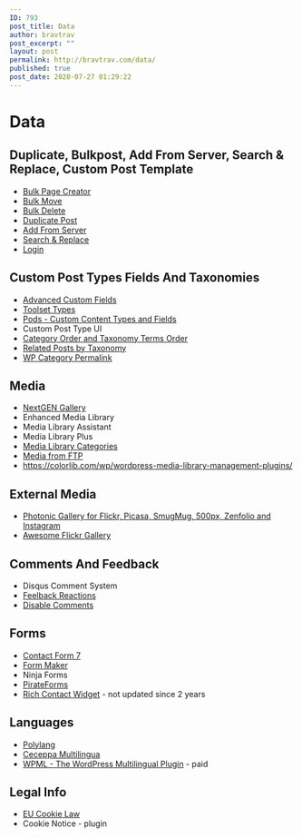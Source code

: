 ```yaml
---
ID: 793
post_title: Data
author: bravtrav
post_excerpt: ""
layout: post
permalink: http://bravtrav.com/data/
published: true
post_date: 2020-07-27 01:29:22
---
```

<h1>Data</h1>
<h2>Duplicate, Bulkpost, Add From Server, Search &amp; Replace, Custom Post Template</h2>
<ul>
<li><a href="https://wordpress.org/plugins/bulk-page-creator">Bulk Page Creator</a></li>
<li><a href="https://wordpress.org/plugins/bulk-move">Bulk Move</a></li>
<li><a href="https://bulkwp.com/">Bulk Delete</a></li>
<li><a href="https://wordpress.org/plugins/duplicate-post/">Duplicate Post</a></li>
<li><a href="https://wordpress.org/plugins/add-from-server/">Add From Server</a></li>
<li><a href="https://wordpress.org/plugins/search-and-replace/">Search &amp; Replace</a></li>
<li><a href="https://wordpress.org/plugins/login-page-styler/">Login</a></li>
</ul>
<h2>Custom Post Types Fields And Taxonomies</h2>
<ul>
<li><a href="http://wordpress.org/plugins/advanced-custom-fields/">Advanced Custom Fields</a></li>
<li><a href="https://wordpress.org/plugins/types/">Toolset Types</a></li>
<li><a href="https://wordpress.org/plugins/pods/">Pods - Custom Content Types and Fields</a></li>
<li>Custom Post Type UI</li>
<li><a href="https://wordpress.org/plugins/taxonomy-terms-order/">Category Order and Taxonomy Terms Order</a></li>
<li><a href="https://wordpress.org/plugins/related-posts-by-taxonomy/">Related Posts by Taxonomy</a></li>
<li><a href="https://wordpress.org/plugins/wp-category-permalink/">WP Category Permalink</a></li>
</ul>
<h2>Media</h2>
<ul>
<li><a href="http://wordpress.org/plugins/nextgen-gallery/">NextGEN Gallery</a></li>
<li>Enhanced Media Library</li>
<li>Media Library Assistant</li>
<li>Media Library Plus</li>
<li><a href="https://wordpress.org/plugins/wp-media-library-categories/">Media Library Categories</a></li>
<li><a href="https://wordpress.org/plugins/media-from-ftp/">Media from FTP</a></li>
<li><a href="https://colorlib.com/wp/wordpress-media-library-management-plugins/">https://colorlib.com/wp/wordpress-media-library-management-plugins/</a></li>
</ul>
<h2>External Media</h2>
<ul>
<li><a href="http://wordpress.org/plugins/photonic/">Photonic Gallery for Flickr, Picasa, SmugMug, 500px, Zenfolio and Instagram</a></li>
<li><a href="http://wordpress.org/plugins/awesome-flickr-gallery-plugin/">Awesome Flickr Gallery</a></li>
</ul>
<h2>Comments And Feedback</h2>
<ul>
<li>Disqus Comment System</li>
<li><a href="https://wordpress.org/plugins/voting-platform-feelbacks/">Feelback Reactions</a></li>
<li><a href="https://wordpress.org/plugins/disable-comments/">Disable Comments</a></li>
</ul>
<h2>Forms</h2>
<ul>
<li><a href="http://wordpress.org/plugins/contact-form-7/">Contact Form 7</a></li>
<li><a href="https://wordpress.org/plugins/form-maker/">Form Maker</a></li>
<li>Ninja Forms</li>
<li><a href="https://wordpress.org/plugins/pirate-forms/">PirateForms</a></li>
<li><a href="https://wordpress.org/plugins/rich-contact-widget/">Rich Contact Widget</a> - not updated since 2 years</li>
</ul>
<h2>Languages</h2>
<ul>
<li><a href="https://wordpress.org/plugins/polylang/">Polylang</a></li>
<li><a href="https://wordpress.org/plugins/ceceppa-multilingua/">Ceceppa Multilingua</a></li>
<li><a href="https://wpml.org/">WPML - The WordPress Multilingual Plugin</a> - paid</li>
</ul>
<h2>Legal Info</h2>
<ul>
<li><a href="http://wordpress.org/plugins/eu-cookie-law/">EU Cookie Law</a></li>
<li>Cookie Notice - plugin</li>
</ul>